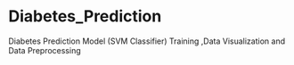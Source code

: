# Diabetes_Prediction
Diabetes Prediction Model (SVM Classifier) Training ,Data Visualization and Data Preprocessing
